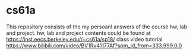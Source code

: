 # cs61a
This repository consists of the my persoanl answers of the course hw, lab and project.
hw, lab and project contents could be found at https://inst.eecs.berkeley.edu//~cs61a/sp18/
class video tutorial https://www.bilibili.com/video/BV1Rv41177Af?spm_id_from=333.999.0.0